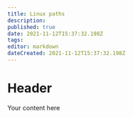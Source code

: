 ```yaml
---
title: Linux paths
description: 
published: true
date: 2021-11-12T15:37:32.198Z
tags: 
editor: markdown
dateCreated: 2021-11-12T15:37:32.198Z
---
```


# Header
Your content here